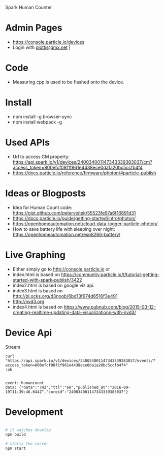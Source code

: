 Spark Human Counter

# Admin Pages
- https://console.particle.io/devices
- Login with plotti@gmx.net | 
# Code
- Measuring.cpp is used to be flashed onto the device.

# Install
- npm install -g browser-sync
- npm install webpack -g

# Used APIs
- Url to access CM property: https://api.spark.io/v1/devices/240034001147343339383037/cm?access_token=800efcf08f1f961e4438ece0da1a20bc5ccfb4f4
- https://docs.particle.io/reference/firmware/photon/#particle-publish

# Ideas or Blogposts
- Idea for Human Count code: https://gist.github.com/petervojtek/55523fe97a6f16891d31
- https://docs.particle.io/guide/getting-started/intro/photon/
- https://openhomeautomation.net/cloud-data-logger-particle-photon/
- How to save battery life with sleeping over night: https://openhomeautomation.net/esp8266-battery/

# Live Graphing
- Either simply go to http://console.particle.io or 
- index.html is based on https://community.particle.io/t/tutorial-getting-started-with-spark-publish/3422
- index2.html is based on google viz api.
- index3.html is based on http://bl.ocks.org/d3noob/6bd13f974d6516f3e491
- http://nvd3.org
- index4.html is based on https://www.pubnub.com/blog/2015-03-12-creating-realtime-updating-data-visualizations-with-nvd3/

# Device Api

Stream
```
curl "https://api.spark.io/v1/devices/240034001147343339383037/events/?access_token=800efcf08f1f961e4438ece0da1a20bc5ccfb4f4"
:ok


event: humancount
data: {"data":"742","ttl":"60","published_at":"2016-09-19T11:39:46.644Z","coreid":"240034001147343339383037"}
```  

# Development 
```sh

# it watches develop
npm build

# starts the server
npm start
```
